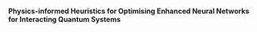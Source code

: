#### Physics-informed Heuristics for Optimising Enhanced Neural Networks for Interacting Quantum Systems
